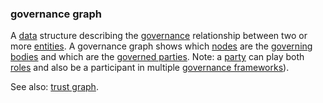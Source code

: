 ### governance graph

<p class="c8"><span>A </span><span class="c2"><a class="c3" href="#h.o783ayrrkc6g">data</a></span><span>&nbsp;structure describing the </span><span class="c2"><a class="c3" href="#h.mu68tj5xpknp">governance</a></span><span>&nbsp;relationship between two or more </span><span class="c2"><a class="c3" href="#h.5imtbzl1f4xo">entities</a></span><span>. A governance graph shows which </span><span class="c2"><a class="c3" href="#h.w1aty8c036fp">nodes</a></span><span>&nbsp;are the </span><span class="c2"><a class="c3" href="#h.1wptecwzvuvz">governing bodies</a></span><span>&nbsp;and which are the </span><span class="c2"><a class="c3" href="#h.c1jlj376y5m3">governed parties</a></span><span>. Note: a </span><span class="c2"><a class="c3" href="#h.cn6bno48fomj">party</a></span><span>&nbsp;can play both </span><span class="c2"><a class="c3" href="#h.sf54cyuamo6x">roles</a></span><span>&nbsp;and also be a participant in multiple </span><span class="c2"><a class="c3" href="#h.2x05z0r097mn">governance frameworks</a></span><span class="c0">).</span></p><p class="c8"><span>See also: </span><span class="c2"><a class="c3" href="#h.eqx98nkqjzsv">trust graph</a></span><span>.</span></p>
